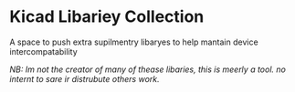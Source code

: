 # Kicad Libariey Collection
A space to push extra supilmentry libaryes to help mantain device intercompatability

 _NB: Im not the creator of many of thease libaries, this is meerly a tool. no internt to sare ir  distrubute others work._
